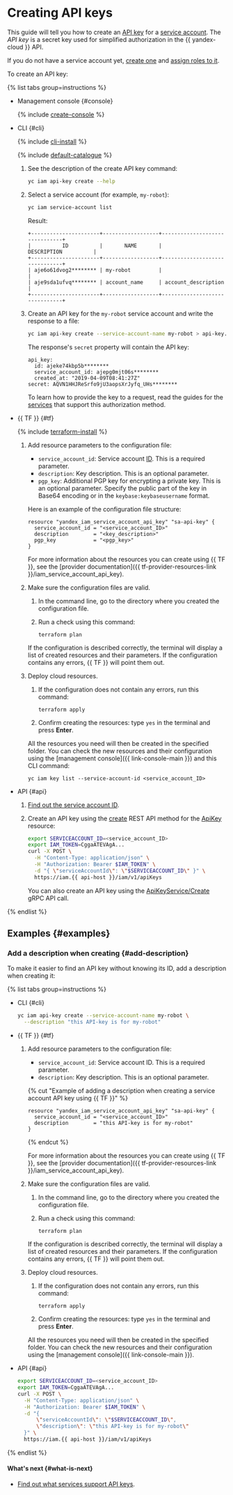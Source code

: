 # Creating API keys

This guide will tell you how to create an [API key](../../concepts/authorization/api-key.md) for a [service account](../../concepts/users/service-accounts.md). The _API key_ is a secret key used for simplified authorization in the {{ yandex-cloud }} API.

If you do not have a service account yet, [create one](../sa/create.md) and [assign roles to it](../sa/assign-role-for-sa.md).

To create an API key:

{% list tabs group=instructions %}

- Management console {#console}

  {% include [create-console](../../../_includes/iam/create-api-key-console.md) %}

- CLI {#cli}

   {% include [cli-install](../../../_includes/cli-install.md) %}

   {% include [default-catalogue](../../../_includes/default-catalogue.md) %}

   1. See the description of the create API key command:

      ```bash
      yc iam api-key create --help
      ```

   1. Select a service account (for example, `my-robot`):

      ```bash
      yc iam service-account list
      ```

      Result:

      ```
      +----------------------+------------------+-------------------------------+
      |          ID          |       NAME       |          DESCRIPTION          |
      +----------------------+------------------+-------------------------------+
      | aje6o61dvog2******** | my-robot         |                               |
      | aje9sda1ufvq******** | account_name     | account_description           |
      +----------------------+------------------+-------------------------------+
      ```

   1. Create an API key for the `my-robot` service account and write the response to a file:

      ```bash
      yc iam api-key create --service-account-name my-robot > api-key.yaml
      ```

      The response's `secret` property will contain the API key:

      ```
      api_key:
        id: ajeke74kbp5b********
        service_account_id: ajepg0mjt06s********
        created_at: "2019-04-09T08:41:27Z"
      secret: AQVN1HHJReSrfo9jU3aopsXrJyfq_UHs********
      ```

      To learn how to provide the key to a request, read the guides for the [services](../../concepts/authorization/api-key.md#supported-services) that support this authorization method.

- {{ TF }} {#tf}

   {% include [terraform-install](../../../_includes/terraform-install.md) %}

   1. Add resource parameters to the configuration file:

      * `service_account_id`: Service account [ID](../sa/get-id.md). This is a required parameter.
      * `description`: Key description. This is an optional parameter.
      * `pgp_key`: Additional PGP key for encrypting a private key. This is an optional parameter. Specify the public part of the key in Base64 encoding or in the `keybase:keybaseusername` format.

      Here is an example of the configuration file structure:

      ```
      resource "yandex_iam_service_account_api_key" "sa-api-key" {
        service_account_id = "<service_account_ID>"
        description        = "<key_description>"
        pgp_key            = "<pgp_key>"
      }
      ```

      For more information about the resources you can create using {{ TF }}, see the [provider documentation]({{ tf-provider-resources-link }}/iam_service_account_api_key).

   1. Make sure the configuration files are valid.

      1. In the command line, go to the directory where you created the configuration file.
      1. Run a check using this command:

         ```
         terraform plan
         ```

      If the configuration is described correctly, the terminal will display a list of created resources and their parameters. If the configuration contains any errors, {{ TF }} will point them out.

   1. Deploy cloud resources.

      1. If the configuration does not contain any errors, run this command:

         ```
         terraform apply
         ```

      1. Confirm creating the resources: type `yes` in the terminal and press **Enter**.

      All the resources you need will then be created in the specified folder. You can check the new resources and their configuration using the [management console]({{ link-console-main }}) and this CLI command:

      ```
      yc iam key list --service-account-id <service_account_ID>
      ```

- API {#api}

   1. [Find out the service account ID](../sa/get-id.md).
   1. Create an API key using the [create](../../api-ref/ApiKey/create.md) REST API method for the [ApiKey](../../api-ref/ApiKey/index.md) resource:

      ```bash
      export SERVICEACCOUNT_ID=<service_account_ID>
      export IAM_TOKEN=CggaATEVAgA...
      curl -X POST \
        -H "Content-Type: application/json" \
        -H "Authorization: Bearer $IAM_TOKEN" \
        -d "{ \"serviceAccountId\": \"$SERVICEACCOUNT_ID\" }" \
        https://iam.{{ api-host }}/iam/v1/apiKeys
      ```

      You can also create an API key using the [ApiKeyService/Create](../../api-ref/grpc/api_key_service.md#Create) gRPC API call.

{% endlist %}

## Examples {#examples}

### Add a description when creating {#add-description}

To make it easier to find an API key without knowing its ID, add a description when creating it:

{% list tabs group=instructions %}

- CLI {#cli}

   ```bash
   yc iam api-key create --service-account-name my-robot \
     --description "this API-key is for my-robot"
   ```

- {{ TF }} {#tf}

   1. Add resource parameters to the configuration file:

      * `service_account_id`: Service account ID. This is a required parameter.
      * `description`: Key description. This is an optional parameter.

      {% cut "Example of adding a description when creating a service account API key using {{ TF }}" %}

      ```
      resource "yandex_iam_service_account_api_key" "sa-api-key" {
        service_account_id = "<service_account_ID>"
        description        = "this API-key is for my-robot"
      }
      ```

      {% endcut %}

      For more information about the resources you can create using {{ TF }}, see the [provider documentation]({{ tf-provider-resources-link }}/iam_service_account_api_key).

   1. Make sure the configuration files are valid.

      1. In the command line, go to the directory where you created the configuration file.
      1. Run a check using this command:

         ```
         terraform plan
         ```

      If the configuration is described correctly, the terminal will display a list of created resources and their parameters. If the configuration contains any errors, {{ TF }} will point them out.

   1. Deploy cloud resources.

      1. If the configuration does not contain any errors, run this command:

         ```
         terraform apply
         ```

      1. Confirm creating the resources: type `yes` in the terminal and press **Enter**.

      All the resources you need will then be created in the specified folder. You can check the new resources and their configuration using the [management console]({{ link-console-main }}).

- API {#api}

   ```bash
   export SERVICEACCOUNT_ID=<service_account_ID>
   export IAM_TOKEN=CggaATEVAgA...
   curl -X POST \
     -H "Content-Type: application/json" \
     -H "Authorization: Bearer $IAM_TOKEN" \
     -d "{
         \"serviceAccountId\": \"$SERVICEACCOUNT_ID\",
         \"description\": \"this API-key is for my-robot\"
     }" \
     https://iam.{{ api-host }}/iam/v1/apiKeys
   ```

{% endlist %}

#### What's next {#what-is-next}

* [Find out what services support API keys](../../concepts/authorization/api-key.md#supported-services).
